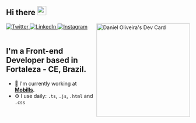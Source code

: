 ## Hi there <img src="https://media.giphy.com/media/hvRJCLFzcasrR4ia7z/giphy.gif" width="25px">

<div align="left">
  <a href="https://twitter.com/daniel0liveir4">
    <img
      src="https://img.shields.io/badge/Twitter-black?style=for-the-badge&logo=twitter"
      alt="Twitter"
    />
  </a>
  <a href="https://www.linkedin.com/in/daniel0liver/">
    <img
      src="https://img.shields.io/badge/Linkedin-black?style=for-the-badge&logo=linkedin"
      alt="LinkedIn"
    />
  </a>
  <a href="https://www.instagram.com/daniel0liveir4/">
    <img
      src="https://img.shields.io/badge/Instagram-black?style=for-the-badge&logo=instagram"
      alt="Instagram"
    />
  </a>

  </a>
  <a href="https://app.daily.dev/daniel0liver">
    <img 
      width="256" 
      align="right"
      alt="Daniel Oliveira's Dev Card"
      src="https://api.daily.dev/devcards/4de1c65c10674dc9a416af70a569304c.png?r=4f2" 
    />
  </a>
</div>

<br />

## I'm a Front-end Developer based in Fortaleza - CE, Brazil.

- 🏢  I'm currently working at **[Mobills](https://web.mobills.com.br/).**
- ⚙️  I use daily: `.ts`, `.js`, `.html` and `.css`
